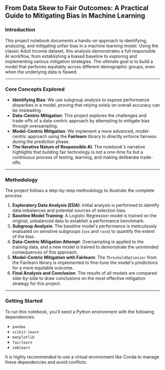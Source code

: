 ## From Data Skew to Fair Outcomes: A Practical Guide to Mitigating Bias in Machine Learning

### **Introduction**

This project notebook documents a hands-on approach to identifying, analyzing, and mitigating unfair bias in a machine learning model. Using the classic Adult Income dataset, this analysis demonstrates a full responsible AI workflow, from establishing a biased baseline to exploring and implementing various mitigation strategies. The ultimate goal is to build a model that performs equitably across different demographic groups, even when the underlying data is flawed.

---

### **Core Concepts Explored**

* **Identifying Bias**: We use subgroup analysis to expose performance disparities in a model, proving that relying solely on overall accuracy can be misleading.
* **Data-Centric Mitigation**: This project explores the challenges and trade-offs of a data-centric approach by attempting to mitigate bias through oversampling.
* **Model-Centric Mitigation**: We implement a more advanced, model-centric approach using the **Fairlearn** library to directly enforce fairness during the prediction phase.
* **The Iterative Nature of Responsible AI**: The notebook's narrative highlights that building fair technology is not a one-time fix but a continuous process of testing, learning, and making deliberate trade-offs.

---

### **Methodology**

The project follows a step-by-step methodology to illustrate the complete process:

1.  **Exploratory Data Analysis (EDA)**: Initial analysis is performed to identify data imbalances and potential sources of selection bias.
2.  **Baseline Model Training**: A Logistic Regression model is trained on the original, unbalanced data to establish a performance benchmark.
3.  **Subgroup Analysis**: The baseline model's performance is meticulously evaluated on sensitive subgroups (`sex` and `race`) to quantify the extent of the bias.
4.  **Data-Centric Mitigation Attempt**: Oversampling is applied to the training data, and a new model is trained to demonstrate the unintended consequences of this approach.
5.  **Model-Centric Mitigation with Fairlearn**: The `ThresholdOptimizer` from the Fairlearn library is implemented to fine-tune the model's predictions for a more equitable outcome.
6.  **Final Analysis and Conclusion**: The results of all models are compared side-by-side to draw conclusions on the most effective mitigation strategy for this project.

---

### **Getting Started**

To run this notebook, you'll need a Python environment with the following dependencies:

* `pandas`
* `scikit-learn`
* `matplotlib`
* `fairlearn`
* `imblearn`

It is highly recommended to use a virtual environment like Conda to manage these dependencies and avoid conflicts.
